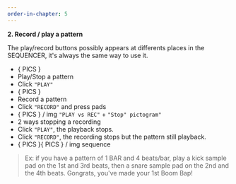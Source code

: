 ```yaml
---
order-in-chapter: 5
---
```


**2. Record / play a pattern**

The play/record buttons possibly appears at differents places in the SEQUENCER, it's always the same way to use it.

- { PICS }
- Play/Stop a pattern
- Click `"PLAY"`
- { PICS }
- Record a pattern
- Click `"RECORD"` and press pads
- { PICS } / img `"PLAY vs REC"` + `"Stop" pictogram"`
- 2 ways stopping a recording
- Click `"PLAY"`, the playback stops.
- Click `"RECORD"`, the recording stops but the pattern still playback.
- { PICS }{ PICS } / img sequence

> Ex: if you have a pattern of 1 BAR and 4 beats/bar, play a kick sample pad on the 1st and 3rd beats, then a snare
> sample pad on the 2nd and the 4th beats. Gongrats, you've made your 1st Boom Bap!
